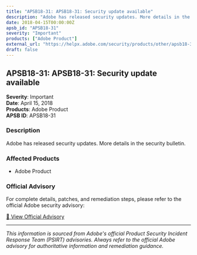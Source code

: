 ```yaml
---
title: "APSB18-31: APSB18-31: Security update available"
description: "Adobe has released security updates. More details in the security bulletin."
date: 2018-04-15T00:00:00Z
apsb_id: "APSB18-31"
severity: "Important"
products: ["Adobe Product"]
external_url: "https://helpx.adobe.com/security/products/other/apsb18-31.html"
draft: false
---
```


## APSB18-31: APSB18-31: Security update available

**Severity**: Important  
**Date**: April 15, 2018  
**Products**: Adobe Product  
**APSB ID**: APSB18-31

### Description

Adobe has released security updates. More details in the security bulletin.

### Affected Products

- Adobe Product


### Official Advisory

For complete details, patches, and remediation steps, please refer to the official Adobe security advisory:

[🔗 View Official Advisory](https://helpx.adobe.com/security/products/other/apsb18-31.html)

---

*This information is sourced from Adobe's official Product Security Incident Response Team (PSIRT) advisories. Always refer to the official Adobe advisory for authoritative information and remediation guidance.*
